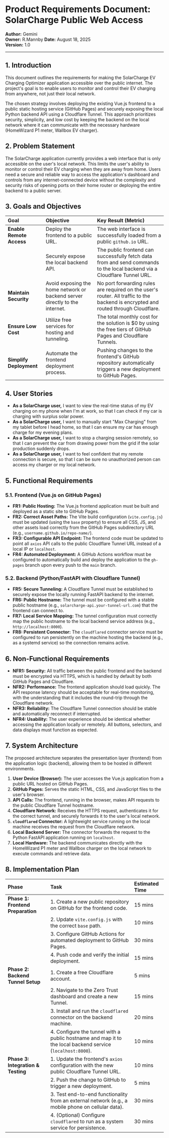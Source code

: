 # Product Requirements Document: SolarCharge Public Web Access

**Author:** Gemini  
**Owner:** R.Mannby
**Date:** August 18, 2025  
**Version:** 1.0

---

## 1. Introduction

This document outlines the requirements for making the SolarCharge EV Charging Optimizer application accessible over the public internet. The project's goal is to enable users to monitor and control their EV charging from anywhere, not just their local network.

The chosen strategy involves deploying the existing Vue.js frontend to a public static hosting service (GitHub Pages) and securely exposing the local Python backend API using a Cloudflare Tunnel. This approach prioritizes security, simplicity, and low cost by keeping the backend on the local network where it can communicate with the necessary hardware (HomeWizard P1 meter, Wallbox EV charger).

## 2. Problem Statement

The SolarCharge application currently provides a web interface that is only accessible on the user's local network. This limits the user's ability to monitor or control their EV charging when they are away from home. Users need a secure and reliable way to access the application's dashboard and controls from any internet-connected device without the complexity and security risks of opening ports on their home router or deploying the entire backend to a public server.

## 3. Goals and Objectives

| Goal                 | Objective                                                                    | Key Result (Metric)                                                                                                        |
| :------------------- | :--------------------------------------------------------------------------- | :------------------------------------------------------------------------------------------------------------------------- |
| **Enable Remote Access** | Deploy the frontend to a public URL.                                         | The web interface is successfully loaded from a public `github.io` URL.                                                    |
|                      | Securely expose the local backend API.                                       | The public frontend can successfully fetch data from and send commands to the local backend via a Cloudflare Tunnel URL. |
| **Maintain Security**  | Avoid exposing the home network or backend server directly to the internet.  | No port forwarding rules are required on the user's router. All traffic to the backend is encrypted and routed through Cloudflare. |
| **Ensure Low Cost**    | Utilize free services for hosting and tunneling.                             | The total monthly cost for the solution is $0 by using the free tiers of GitHub Pages and Cloudflare Tunnels.              |
| **Simplify Deployment**| Automate the frontend deployment process.                                    | Pushing changes to the frontend's GitHub repository automatically triggers a new deployment to GitHub Pages.             |

## 4. User Stories

-   **As a SolarCharge user,** I want to view the real-time status of my EV charging on my phone when I'm at work, so that I can check if my car is charging with surplus solar power.
-   **As a SolarCharge user,** I want to manually start "Max Charging" from my tablet before I head home, so that I can ensure my car has enough charge for my evening plans.
-   **As a SolarCharge user,** I want to stop a charging session remotely, so that I can prevent the car from drawing power from the grid if the solar production suddenly drops.
-   **As a SolarCharge user,** I want to feel confident that my remote connection is secure, so that I can be sure no unauthorized person can access my charger or my local network.

## 5. Functional Requirements

### 5.1. Frontend (Vue.js on GitHub Pages)

-   **FR1: Public Hosting:** The Vue.js frontend application must be built and deployed as a static site to GitHub Pages.
-   **FR2: Correct Asset Paths:** The Vite build configuration (`vite.config.js`) must be updated (using the `base` property) to ensure all CSS, JS, and other assets load correctly from the GitHub Pages subdirectory URL (e.g., `username.github.io/repo-name/`).
-   **FR3: Configurable API Endpoint:** The frontend code must be updated to point all `axios` API calls to the public Cloudflare Tunnel URL instead of a local IP or `localhost`.
-   **FR4: Automated Deployment:** A GitHub Actions workflow must be configured to automatically build and deploy the application to the `gh-pages` branch upon every push to the `main` branch.

### 5.2. Backend (Python/FastAPI with Cloudflare Tunnel)

-   **FR5: Secure Tunneling:** A Cloudflare Tunnel must be established to securely expose the locally running FastAPI backend to the internet.
-   **FR6: Public Hostname:** The tunnel must be configured with a stable public hostname (e.g., `solarcharge-api.your-tunnel-url.com`) that the frontend can connect to.
-   **FR7: Local Service Mapping:** The tunnel configuration must correctly map the public hostname to the local backend service address (e.g., `http://localhost:8000`).
-   **FR8: Persistent Connector:** The `cloudflared` connector service must be configured to run persistently on the machine hosting the backend (e.g., as a systemd service) so the connection remains active.

## 6. Non-Functional Requirements

-   **NFR1: Security:** All traffic between the public frontend and the backend must be encrypted via HTTPS, which is handled by default by both GitHub Pages and Cloudflare.
-   **NFR2: Performance:** The frontend application should load quickly. The API response latency should be acceptable for real-time monitoring, with the understanding that it includes the round-trip through the Cloudflare network.
-   **NFR3: Reliability:** The Cloudflare Tunnel connection should be stable and automatically reconnect if interrupted.
-   **NFR4: Usability:** The user experience should be identical whether accessing the application locally or remotely. All buttons, selectors, and data displays must function as expected.

## 7. System Architecture

The proposed architecture separates the presentation layer (frontend) from the application logic (backend), allowing them to be hosted in different environments.

1.  **User Device (Browser):** The user accesses the Vue.js application from a public URL hosted on GitHub Pages.
2.  **GitHub Pages:** Serves the static HTML, CSS, and JavaScript files to the user's browser.
3.  **API Calls:** The frontend, running in the browser, makes API requests to the public Cloudflare Tunnel hostname.
4.  **Cloudflare Network:** Receives the HTTPS request, authenticates it for the correct tunnel, and securely forwards it to the user's local network.
5.  **`cloudflared` Connector:** A lightweight service running on the local machine receives the request from the Cloudflare network.
6.  **Local Backend Server:** The connector forwards the request to the Python FastAPI application running on `localhost`.
7.  **Local Hardware:** The backend communicates directly with the HomeWizard P1 meter and Wallbox charger on the local network to execute commands and retrieve data.

## 8. Implementation Plan

| Phase                                     | Task                                                                                                     | Estimated Time |
| :---------------------------------------- | :------------------------------------------------------------------------------------------------------- | :------------- |
| **Phase 1: Frontend Preparation**         | 1. Create a new public repository on GitHub for the frontend code.                                       | 15 mins        |
|                                           | 2. Update `vite.config.js` with the correct `base` path.                                                 | 10 mins        |
|                                           | 3. Configure GitHub Actions for automated deployment to GitHub Pages.                                    | 30 mins        |
|                                           | 4. Push code and verify the initial deployment.                                                          | 15 mins        |
| **Phase 2: Backend Tunnel Setup**         | 1. Create a free Cloudflare account.                                                                     | 5 mins         |
|                                           | 2. Navigate to the Zero Trust dashboard and create a new Tunnel.                                         | 15 mins        |
|                                           | 3. Install and run the `cloudflared` connector on the backend machine.                                   | 20 mins        |
|                                           | 4. Configure the tunnel with a public hostname and map it to the local backend service (`localhost:8000`). | 10 mins        |
| **Phase 3: Integration & Testing**        | 1. Update the frontend's `axios` configuration with the new public Cloudflare Tunnel URL.                | 10 mins        |
|                                           | 2. Push the change to GitHub to trigger a new deployment.                                                | 5 mins         |
|                                           | 3. Test end-to-end functionality from an external network (e.g., a mobile phone on cellular data).       | 30 mins        |
|                                           | 4. (Optional) Configure `cloudflared` to run as a system service for persistence.                        | 30 mins        |